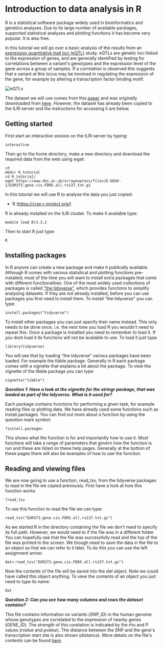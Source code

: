 # Introduction to data analysis in R

R is a statistical software package widely used in bioinformatics and genetics analyses. Due to its large number of available packages, supported statistical analyses and plotting functions it has become very popular. It is also free.

In this tutorial we will go over a basic analysis of the results from an [expression quantitative trait loci (eQTL)](https://en.wikipedia.org/wiki/Expression_quantitative_trait_loci) study. eQTLs are genetic loci linked to the expression of genes, and are generally identified by testing for correlations between a variant's genotypes and the expression level of the gene across a group of samples. If a correlation is observed this suggests that a variant at this locus may be involved in regulating the expression of the gene, for example by altering a transcription factor binding motif.

![eQTLs](https://ars.els-cdn.com/content/image/1-s2.0-S0925443914001112-gr1.jpg)

The dataset we will use comes from this [paper](https://www.ncbi.nlm.nih.gov/pmc/articles/PMC3918453/) and was originally downloaded from [here](https://www.ebi.ac.uk/Tools/geuvadis-das/). However, the dataset has already been copied to the ILRI server and the instructions for accessing it are below.

## Getting started
First start an interactive session on the ILRI server by typing:

```
interactive
```
Then go to the home directory, make a new directory and download the required data from the web using wget:
```
cd
mkdir R_tutorial
cd R_tutorial/
wget https://www.ebi.ac.uk/arrayexpress/files/E-GEUV-1/EUR373.gene.cis.FDR5.all.rs137.txt.gz
```

In this tutorial we will use R to analyse the data you just copied:
*	R (https://cran.r-project.org/)

R is already installed on the ILRI cluster. To make it available type:
```
module load R/3.3.2
```
Then to start R just type:
```
R
```

## Installing packages
In R anyone can create a new package and make it publically available. Although R comes with various statistical and plotting functions pre-installed, most of the time you will want to install extra packages that come with different functionalities. One of the most widely used collections of packages is called ["the tidyverse"](https://www.tidyverse.org/), which provides functions to simplify analysing datasets. 
If they are not already installed, before you can use packages you first need to install them. To install "the tidyverse" you can type:
```
install.packages("tidyverse")
```
To install other packages you can just specify their name instead. This only needs to be done once, i.e. the next time you load R you wouldn't need to repeat this. 
Once a package is installed you need to remember to load it. If you dont load it its functions will not be available to use. To load it just type:
```
library(tidyverse)
```
You will see that by loading "the tidyverse" various packages have been loaded. For example the tibble package. Generally in R each package comes with a vignette that explains a bit about the package. To view the vignette of the tibble package you can type:
```
vignette("tibble")
```
**_Question 1: Have a look at the vignette for the stringr package, that was loaded as part of the tidyverse. What is it used for?_**

Each package contains functions for performing a given task, for example reading files or plotting data. We have already used some functions such as install.packages. You can find out more about a function by using the question mark symbol:
```
?install.packages
```
This shows what the function is for and importantly how to use it. Most functions will take a range of parameters that govern how the function is run and these are listed on these help pages. Generally at the bottom of these pages there will also be examples of how to use the function.

## Reading and viewing files
We are now going to use a function, read_tsv, from the tidyverse packages to read in the file we copied previously. First have a look at how this function works
```
?read_tsv
```
To use this function to read the file we can type:
```
read_tsv("EUR373.gene.cis.FDR5.all.rs137.txt.gz")
```
As we started R in the directory containing the file we don't need to specify its full path. However, we would need to if the file was in a different folder.
You can hopefully see that the file was successfully read and the top of the file was printed to the screen. We though need to save the data in the file to an object so that we can refer to it later. To do this you can use the left assignment arrow:
```
dat<-read_tsv("EUR373.gene.cis.FDR5.all.rs137.txt.gz")
```
Now the contents of the file will be saved into the _dat_ object. Note we could have called this object anything.
To view the contents of an object you just need to type its name:
```
dat
```
**_Question 2: Can you see how many columns and rows the dataset contains?_**

This file contains information on variants (_SNP_ID_) in the human genome whose genotypes are correlated to the expression of nearby genes (_GENE_ID_). The strength of this corelation is indicated by the rho and P values (_rvalue_ and _pvalue_). The distance between the SNP and the gene's transcription start site is also shown (_distance_). More details on the file's contents can be found [here](https://www.ebi.ac.uk/arrayexpress/files/E-GEUV-1/GeuvadisRNASeqAnalysisFiles_README.txt).

